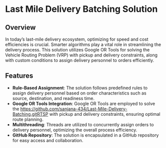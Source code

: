 # Last Mile Delivery Batching Solution

## Overview
In today’s last-mile delivery ecosystem, optimizing for speed and cost efficiencies is crucial. Smarter algorithms play a vital role in streamlining the delivery process. This solution utilizes Google OR Tools for solving the Vehicle Routing Problem (VRP) with pickup and delivery constraints, along with custom conditions to assign delivery personnel to orders efficiently.

## Features
- **Rule-Based Assignment**: The solution follows predefined rules to assign delivery personnel based on order characteristics such as source, destination, and readiness time.
- **Google OR Tools Integration**: Google OR Tools are employed to solve the https://github.com/sanjana-434/Last-Mile-Delivery-Batching.gitRTSP with pickup and delivery constraints, ensuring optimal route planning.
- **Multithreading**: Threads are utilized to concurrently assign orders to delivery personnel, optimizing the overall process efficiency.
- **GitHub Repository**: The solution is encapsulated in a GitHub repository for easy access and collaboration.

